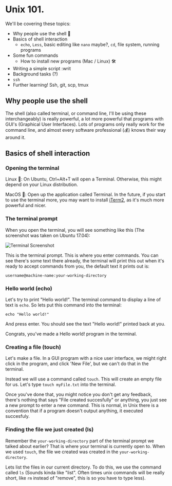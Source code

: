 # Unix 101.

We'll be covering these topics:
 - Why people use the shell 🤔
 - Basics of shell interaction 
   - `echo`, `Less`, basic editing like `nano` maybe?, `cd`, file system, running programs
 - Some fun commands
   - How to install new programs (Mac / Linux) :hammer_and_wrench:
 - Writing a simple script :writ
 - Background tasks (?)
 - `ssh`
 - Further learning! Ssh, git, scp, tmux
 

## Why people use the shell
The shell (also called terminal, or command line, I'll be using these interchangeably) is really powerful, a lot more powerful that programs with GUI's (Graphical User Interfaces).
Lots of programs only really work for the command line, and almost every software professional (💰) knows their way around it.

## Basics of shell interaction


### Opening the terminal
Linux :penguin:: On Ubuntu, Ctrl+Alt+T will open a Terminal. Otherwise, this might depend on your Linux distribution.

MacOS :apple:: Open up the application called Terminal. In the future, if you start to use the terminal more, you may want to install [iTerm2](https://www.iterm2.com/), as it's much more powerful and nicer.

### The terminal prompt
When you open the terminal, you will see something like this (The screenshot was taken on Ubuntu 17.04):

![Terminal Screenshot](https://raw.githubusercontent.com/zvory/Unix-101/master/TerminalScreenshot.png)

This is the terminal prompt. This is where you enter commands. You can see there's some text there already, the terminal will print this out when it's ready to accept commands from you, the default text it prints out is:

`username@machine-name:your-working-directory`

### Hello world (echo)

Let's try to print "Hello world!". The terminal command to display a line of text is `echo`. So lets put this command into the terminal:

`echo "Hello world!"`

And press enter. You should see the text "Hello world!" printed back at you.

Congrats, you've made a Hello world! program in the terminal.

### Creating a file (touch)
Let's make a file. In a GUI program with a nice user interface, we might right click in the program, and click 'New File', but we can't do that in the terminal.

Instead we will use a command called `touch`. This will create an empty file for us. Let's type `touch myFile.txt` into the terminal.

Once you've done that, you might notice you don't get any feedback, there's nothing that says "File created succesfully" or anything, you just see a new prompt to enter a new command. This is normal, in Unix there is a convention that if a program doesn't output anything, it executed succesfuly.

### Finding the file we just created (ls)
Remember the `your-working-directory` part of the terminal prompt we talked about earlier? That is where your terminal is currently open to. When we used `touch`, the file we created was created in the `your-working-directory`.

Lets list the files in our current directory. To do this, we use the command called `ls` (Sounds kinda like "list". Often times unix commands will be really short, like `rm` instead of "remove", this is so you have to type less).

